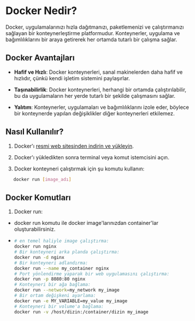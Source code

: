 # Docker Nedir?

Docker, uygulamalarınızı hızla dağıtmanızı, paketlemenizi ve çalıştırmanızı sağlayan bir konteynerleştirme platformudur. Konteynerler, uygulama ve bağımlılıklarını bir araya getirerek her ortamda tutarlı bir çalışma sağlar.

## Docker Avantajları

- **Hafif ve Hızlı**: Docker konteynerleri, sanal makinelerden daha hafif ve hızlıdır, çünkü kendi işletim sistemini paylaşırlar.
  
- **Taşınabilirlik**: Docker konteynerleri, herhangi bir ortamda çalıştırılabilir, bu da uygulamaların her yerde tutarlı bir şekilde çalışmasını sağlar.
  
- **Yalıtım**: Konteynerler, uygulamaları ve bağımlılıklarını izole eder, böylece bir konteynerde yapılan değişiklikler diğer konteynerleri etkilemez.

## Nasıl Kullanılır?

1. Docker'ı [resmi web sitesinden indirin ve yükleyin](https://www.docker.com/get-started).

2. Docker'ı yükledikten sonra terminal veya komut istemcisini açın.

3. Docker konteyneri çalıştırmak için şu komutu kullanın:

```bash
   docker run [image_adı]
```
## Docker Komutları

1. Docker run:
* docker run komutu ile docker image'larınızdan container'lar oluşturabilirsiniz.
* ```bash
  # en temel haliyle image çalıştırma:
  docker run nginx
  # Bir konteyneri arka planda çalıştırma:
  docker run -d nginx
  # Bir konteyneri adlandırma:
  docker run --name my_container nginx
  # Port yönlendirme yaparak bir web uygulamasını çalıştırma:
  docker run -p 8080:80 nginx
  # Konteyneri bir ağa bağlama:
  docker run --network=my_network my_image
  # Bir ortam değişkeni ayarlama:
  docker run -e MY_VARIABLE=my_value my_image
  # Konteyneri bir volume'a bağlama:
  docker run -v /host/dizin:/container/dizin my_image
  ```
  

